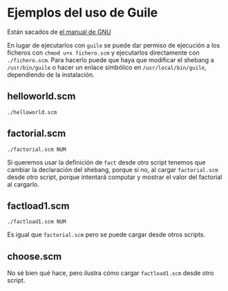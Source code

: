 # Ejemplos del uso de Guile
Están sacados de [el manual de GNU](https://www.gnu.org/software/guile/manual/html_node/Scripting-Examples.html)

En lugar de ejecutarlos con `guile` se puede dar permiso de ejecución a los ficheros con `chmod u+x fichero.scm` y ejecutarlos directamente con `./fichero.scm`. Para hacerlo puede que haya que modificar el shebang a `/usr/bin/guile` o hacer un enlace simbólico en `/usr/local/bin/guile`, dependiendo de la instalación.

## helloworld.scm
`./helloworld.scm`

## factorial.scm
`./factorial.scm NUM`

Si queremos usar la definición de `fact` desde otro script tenemos que cambiar la declaración del shebang, porque si no, al cargar `factorial.scm` desde otro script, porque intentará computar y mostrar el valor del factorial al cargarlo.

## factload1.scm
`./factload1.scm NUM`

Es igual que `factorial.scm` pero se puede cargar desde otros scripts.


## choose.scm
No sé bien qué hace, pero ilustra cómo cargar `factload1.scm` desde otro script.
